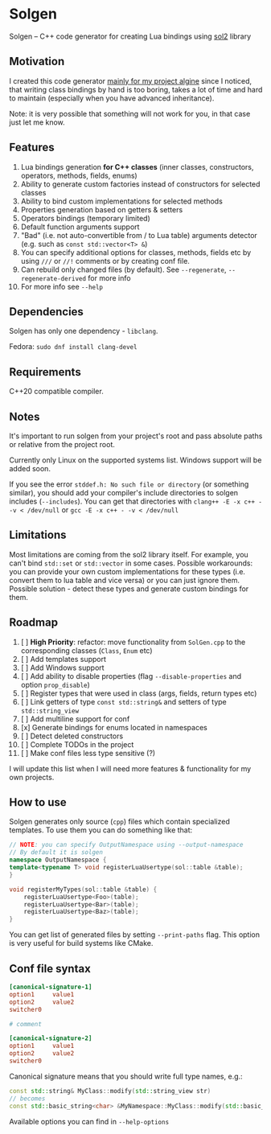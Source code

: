 # Solgen

Solgen – C++ code generator for creating Lua bindings using [sol2](https://github.com/ThePhD/sol2) library

## Motivation

I created this code generator <u>mainly for my project [algine](https://github.com/congard/algine)</u> since I noticed, that writing class bindings by hand is too boring, takes a lot of time and hard to maintain (especially when you have advanced inheritance).

Note: it is very possible that something will not work for you, in that case just let me know.

## Features

1. Lua bindings generation **for C++ classes** (inner classes, constructors, operators, methods, fields, enums)
2. Ability to generate custom factories instead of constructors for selected classes
3. Ability to bind custom implementations for selected methods
4. Properties generation based on getters & setters
5. Operators bindings (temporary limited)
6. Default function arguments support
7. "Bad" (i.e. not auto-convertible from / to Lua table) arguments detector (e.g. such as `const std::vector<T> &`)
8. You can specify additional options for classes, methods, fields etc by using `///` or `//!` comments or by creating conf file.
9. Can rebuild only changed files (by default). See `--regenerate`, `--regenerate-derived` for more info
10. For more info see `--help`

## Dependencies

Solgen has only one dependency - `libclang`.

Fedora: `sudo dnf install clang-devel`

## Requirements

C++20 compatible compiler.

## Notes

It's important to run solgen from your project's root and pass absolute paths or relative from the project root.

Currently only Linux on the supported systems list. Windows support will be added soon.

If you see the error `stddef.h: No such file or directory` (or something similar), you should add your compiler's include directories to solgen includes (`--includes`). You can get that directories with `clang++ -E -x c++ - -v < /dev/null` or `gcc -E -x c++ - -v < /dev/null`

## Limitations

Most limitations are coming from the sol2 library itself. For example, you can't bind `std::set` or `std::vector` in some cases. Possible workarounds: you can provide your own custom implementations for these types (i.e. convert them to lua table and vice versa) or you can just ignore them. Possible solution - detect these types and generate custom bindings for them.

## Roadmap

1. [ ] **High Priority**: refactor: move functionality from `SolGen.cpp` to the corresponding 
       classes (`Class`, `Enum` etc)
2. [ ] Add templates support
3. [ ] Add Windows support
4. [ ] Add ability to disable properties (flag `--disable-properties` and option `prop_disable`)
5. [ ] Register types that were used in class (args, fields, return types etc)
6. [ ] Link getters of type `const std::string&` and setters of type `std::string_view`
7. [ ] Add multiline support for conf
8. [x] Generate bindings for enums located in namespaces
9. [ ] Detect deleted constructors
10. [ ] Complete TODOs in the project
11. [ ] Make conf files less type sensitive (?)

I will update this list when I will need more features & functionality for my own projects.

## How to use

Solgen generates only source (`cpp`) files which contain specialized templates. To use them you can do something like that:

```cpp
// NOTE: you can specify OutputNamespace using --output-namespace
// By default it is solgen
namespace OutputNamespace {
template<typename T> void registerLuaUsertype(sol::table &table);
}

void registerMyTypes(sol::table &table) {
    registerLuaUsertype<Foo>(table);
    registerLuaUsertype<Bar>(table);
    registerLuaUsertype<Baz>(table);
}
```

You can get list of generated files by setting `--print-paths` flag. This option is very useful for build systems like CMake.

## Conf file syntax

```conf
[canonical-signature-1]
option1     value1
option2     value2
switcher0

# comment

[canonical-signature-2]
option1     value1
option2     value2
switcher0
```

Canonical signature means that you should write full type names, e.g.:

```cpp
const std::string& MyClass::modify(std::string_view str)
// becomes
const std::basic_string<char> &MyNamespace::MyClass::modify(std::basic_string_view<char>)
```

Available options you can find in `--help-options`
